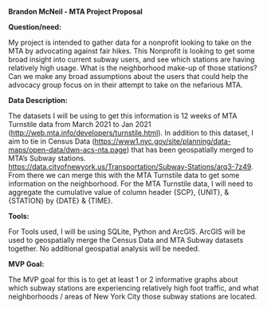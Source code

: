**Brandon McNeil - MTA Project Proposal**


**Question/need:**

My project is intended to gather data for a nonprofit looking to take on the MTA by advocating against fair hikes. This Nonprofit is looking to get some broad insight into current subway users, and see which stations are having relatively high usage. What is the neighborhood make-up of those stations? Can we make any broad assumptions about the users that could help the advocacy group focus on in their attempt to take on the nefarious MTA.

**Data Description:**

The datasets I will be using to get this information is 12 weeks of MTA Turnstile data from March 2021 to Jan 2021 (http://web.mta.info/developers/turnstile.html).  In addition to this dataset, I aim to tie in Census Data (https://www1.nyc.gov/site/planning/data-maps/open-data/dwn-acs-nta.page) that has been geospatially merged to MTA’s Subway stations. https://data.cityofnewyork.us/Transportation/Subway-Stations/arq3-7z49. From there we can merge this with the MTA Turnstile data to get some information on the neighborhood. 
For the MTA Turnstile data, I will need to aggregate the cumulative value of column header {SCP}, {UNIT}, & {STATION} by {DATE} & {TIME}.
 
**Tools:**

For Tools used, I will be using SQLite, Python and ArcGIS. ArcGIS will be used to geospatially merge the Census Data and MTA Subway datasets together. No additional geospatial analysis will be needed.

**MVP Goal:**

The MVP goal for this is to get at least 1 or 2 informative graphs about which subway stations are experiencing relatively high foot traffic, and what neighborhoods / areas of New York City those subway stations are located.
